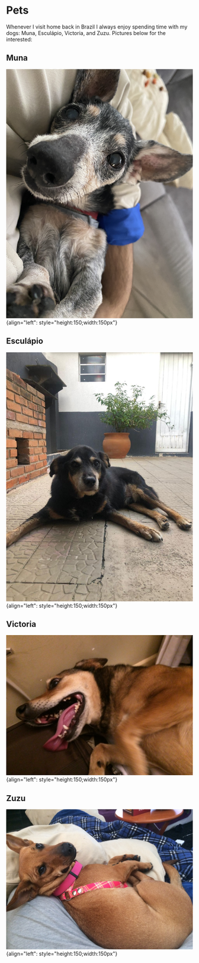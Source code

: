 # Pets

Whenever I visit home back in Brazil I always enjoy spending time with my dogs: Muna, Esculápio, Victoria, and Zuzu. Pictures below for the interested:

## Muna
![Muna](./media/muna.JPG "Muna"){align="left": style="height:150;width:150px"}

## Esculápio
![Esculápio](./media/esculapio.JPG  "Esculápio"){align="left": style="height:150;width:150px"}

## Victoria
![Victoria](./media/victoria.JPG  "Victoria"){align="left": style="height:150;width:150px"}

## Zuzu
![Zuzu](./media/zuzu.JPG  "Zuzu"){align="left": style="height:150;width:150px"}
